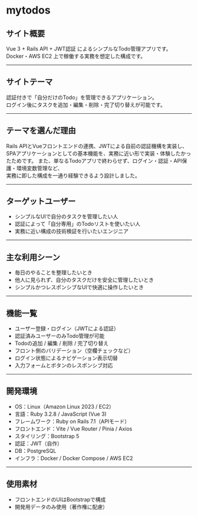# mytodos

## サイト概要  
Vue 3 + Rails API + JWT認証 によるシンプルなTodo管理アプリです。  
Docker・AWS EC2 上で稼働する実務を想定した構成です。

---

## サイトテーマ  
認証付きで「自分だけのTodo」を管理できるアプリケーション。  
ログイン後にタスクを追加・編集・削除・完了切り替えが可能です。

---

## テーマを選んだ理由  
Rails APIとVueフロントエンドの連携、JWTによる自前の認証機構を実装し、  
SPAアプリケーションとしての基本機能を、実務に近い形で実装・体験したかったためです。
また、単なるTodoアプリで終わらせず、ログイン・認証・API保護・環境変数管理など、  
実務に即した構成を一通り経験できるよう設計しました。

---

## ターゲットユーザー  
- シンプルなUIで自分のタスクを管理したい人  
- 認証によって「自分専用」のTodoリストを使いたい人  
- 実務に近い構成の技術検証を行いたいエンジニア  

---

## 主な利用シーン  
- 毎日のやることを整理したいとき  
- 他人に見られず、自分のタスクだけを安全に管理したいとき
- シンプルかつレスポンシブなUIで快適に操作したいとき  

---

## 機能一覧  
- ユーザー登録・ログイン（JWTによる認証）  
- 認証済みユーザーのみTodo管理が可能  
- Todoの追加 / 編集 / 削除 / 完了切り替え  
- フロント側のバリデーション（空欄チェックなど）  
- ログイン状態によるナビゲーション表示切替  
- 入力フォームとボタンのレスポンシブ対応  

---

## 開発環境  
- OS：Linux（Amazon Linux 2023 / EC2）  
- 言語：Ruby 3.2.8 / JavaScript (Vue 3)  
- フレームワーク：Ruby on Rails 7.1（APIモード）  
- フロントエンド：Vite / Vue Router / Pinia / Axios  
- スタイリング：Bootstrap 5  
- 認証：JWT（自作）  
- DB：PostgreSQL  
- インフラ：Docker / Docker Compose / AWS EC2  

---

## 使用素材  
- フロントエンドのUIはBootstrapで構成  
- 開発用データのみ使用（著作権に配慮）

